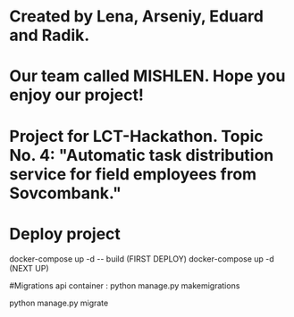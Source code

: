 # Created by Lena, Arseniy, Eduard and Radik.
# Our team called MISHLEN. Hope you enjoy our project!
# Project for LCT-Hackathon. Topic No. 4: "Automatic task distribution service for field employees from Sovcombank." 

# Deploy project
docker-compose up -d -- build     (FIRST DEPLOY)
docker-compose up -d              (NEXT UP)


#Migrations 
api container :
python manage.py makemigrations

python manage.py migrate
